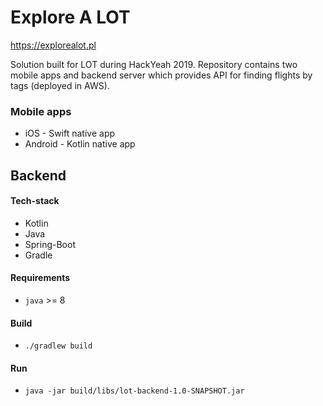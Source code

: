 # Explore A LOT

https://explorealot.pl

Solution built for LOT during HackYeah 2019.
Repository contains two mobile apps and backend server which provides API for finding flights by tags (deployed in AWS).

### Mobile apps
- iOS - Swift native app
- Android - Kotlin native app


## Backend

#### Tech-stack
- Kotlin
- Java
- Spring-Boot
- Gradle

#### Requirements
- `java` >= 8

#### Build
- `./gradlew build`

#### Run
- `java -jar build/libs/lot-backend-1.0-SNAPSHOT.jar`
